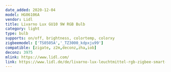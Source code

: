 ```yaml
---
date_added: 2020-12-04
model: HG06106A
vendor: Lidl
title: Livarno Lux GU10 9W RGB Bulb
category: light
type: bulb
supports: on/off, brightness, colortemp, colorxy
zigbeemodel: ['TS0505A','_TZ3000_kdpxju99']
compatible: [zigate, z2m,deconz,zha,iob]
deconz: 3975
mlink: https://www.lidl.com/
link: https://www.lidl.de/de/livarno-lux-leuchtmittel-rgb-zigbee-smart-home-dimmbar/p354569
---
```

